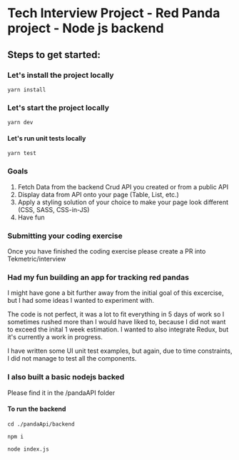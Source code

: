 # Tech Interview Project  - Red Panda project - Node js backend

## Steps to get started:


### Let's install the project locally
`yarn install`

### Let's start the project locally
`yarn dev`

#### Let's run unit tests locally
`yarn test`

### Goals
1. Fetch Data from the backend Crud API you created or from a public API
2. Display data from API onto your page (Table, List, etc.)
3. Apply a styling solution of your choice to make your page look different (CSS, SASS, CSS-in-JS)
4. Have fun

### Submitting your coding exercise
Once you have finished the coding exercise please create a PR into Tekmetric/interview

### Had my fun building an app for tracking red pandas
I might have gone a bit further away from the initial goal of this excercise, but I had some ideas I wanted to experiment with.

The code is not perfect, it was a lot to fit everything in 5 days of work so I sometimes rushed more than I would have liked to, because I did not want to exceed the inital 1 week estimation.
I wanted to also integrate Redux, but it's currently a work in progress.

I have written some UI unit test examples, but again, due to time constraints, I did not manage to test all the components.

### I also built a basic nodejs backed
Please find it in the /pandaAPI folder

#### To run the backend
`cd ./pandaApi/backend`

`npm i`

`node index.js`

